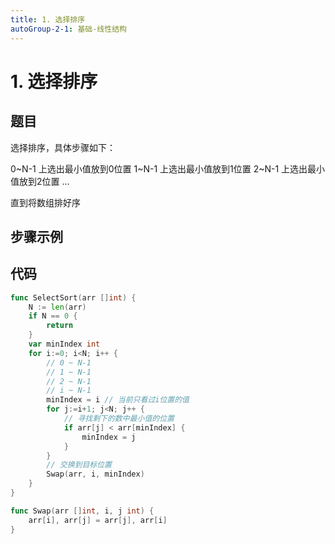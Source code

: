 ```yaml
---
title: 1. 选择排序
autoGroup-2-1: 基础-线性结构
---
```


# 1. 选择排序

## 题目

选择排序，具体步骤如下：

0~N-1 上选出最小值放到0位置
1~N-1 上选出最小值放到1位置 
2~N-1 上选出最小值放到2位置
...

直到将数组排好序

## 步骤示例


## 代码

```go
func SelectSort(arr []int) {
	N := len(arr)
	if N == 0 {
		return
	}
	var minIndex int
	for i:=0; i<N; i++ {
		// 0 ~ N-1
		// 1 ~ N-1
		// 2 ~ N-1
		// i ~ N-1
		minIndex = i // 当前只看过i位置的值
		for j:=i+1; j<N; j++ {
			// 寻找剩下的数中最小值的位置
			if arr[j] < arr[minIndex] {
				minIndex = j
			}
		}
		// 交换到目标位置
		Swap(arr, i, minIndex)
	}
}

func Swap(arr []int, i, j int) {
	arr[i], arr[j] = arr[j], arr[i]
}
```

